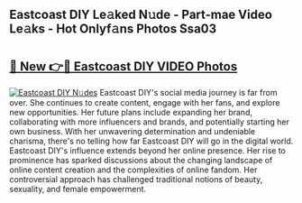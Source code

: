 ## Eastcoast DIY Le𝚊ked N𝚞de - Part-mae Video Le𝚊ks - Hot Onlyf𝚊ns Photos Ssa03

# <h2><a href="http://ac12297.deff.icu/?id=Eastcoast+DIY">🔗 New 👉🔴 Eastcoast DIY VIDEO Photos</a></h2>

[![Eastcoast DIY N𝚞des](https://i.imgur.com/rIISA9y.gif)](http://ac12297.deff.icu/?id=Eastcoast+DIY)
Eastcoast DIY's social media journey is far from over. She continues to create content, engage with her fans, and explore new opportunities. Her future plans include expanding her brand, collaborating with more influencers and brands, and potentially starting her own business. With her unwavering determination and undeniable charisma, there's no telling how far Eastcoast DIY will go in the digital world. Eastcoast DIY's influence extends beyond her online presence. Her rise to prominence has sparked discussions about the changing landscape of online content creation and the complexities of online fandom. Her controversial approach has challenged traditional notions of beauty, sexuality, and female empowerment.

